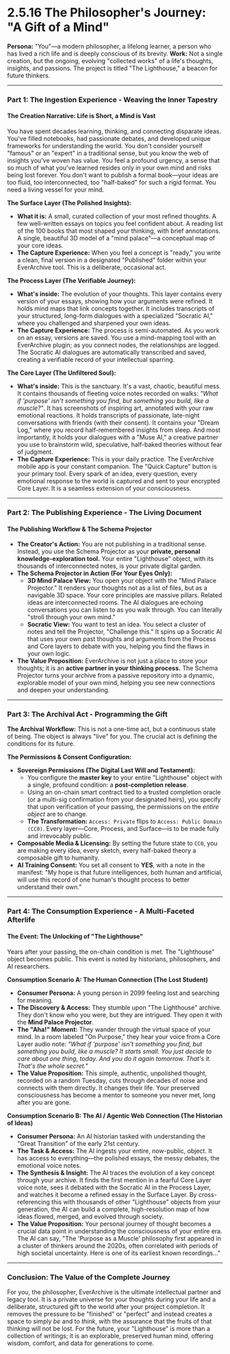 # 2.5.16 The Philosopher's Journey: "A Gift of a Mind"

**Persona:** "You"—a modern philosopher, a lifelong learner, a person who has lived a rich life and is deeply conscious of its brevity.
**Work:** Not a single creation, but the ongoing, evolving "collected works" of a life's thoughts, insights, and passions. The project is titled "The Lighthouse," a beacon for future thinkers.

---

### **Part 1: The Ingestion Experience - Weaving the Inner Tapestry**

#### **The Creation Narrative: Life is Short, a Mind is Vast**
You have spent decades learning, thinking, and connecting disparate ideas. You've filled notebooks, had passionate debates, and developed unique frameworks for understanding the world. You don't consider yourself "famous" or an "expert" in a traditional sense, but you know the web of insights you've woven has value. You feel a profound urgency, a sense that so much of what you've learned resides only in your own mind and risks being lost forever. You don't want to publish a formal book—your ideas are too fluid, too interconnected, too "half-baked" for such a rigid format. You need a living vessel for your mind.

**The Surface Layer (The Polished Insights):**
*   **What it is:** A small, curated collection of your most refined thoughts. A few well-written essays on topics you feel confident about. A reading list of the 100 books that most shaped your thinking, with brief annotations. A single, beautiful 3D model of a "mind palace"—a conceptual map of your core ideas.
*   **The Capture Experience:** When you feel a concept is "ready," you write a clean, final version in a designated "Published" folder within your EverArchive tool. This is a deliberate, occasional act.

**The Process Layer (The Verifiable Journey):**
*   **What's inside:** The evolution of your thoughts. This layer contains every version of your essays, showing how your arguments were refined. It holds mind maps that link concepts together. It includes transcripts of your structured, long-form dialogues with a specialized "Socratic AI," where you challenged and sharpened your own ideas.
*   **The Capture Experience:** The process is semi-automated. As you work on an essay, versions are saved. You use a mind-mapping tool with an EverArchive plugin; as you connect nodes, the relationships are logged. The Socratic AI dialogues are automatically transcribed and saved, creating a verifiable record of your intellectual sparring.

**The Core Layer (The Unfiltered Soul):**
*   **What's inside:** This is the sanctuary. It's a vast, chaotic, beautiful mess. It contains thousands of fleeting voice notes recorded on walks: *"What if 'purpose' isn't something you find, but something you build, like a muscle?"*. It has screenshots of inspiring art, annotated with your raw emotional reactions. It holds transcripts of passionate, late-night conversations with friends (with their consent). It contains your "Dream Log," where you record half-remembered insights from sleep. And most importantly, it holds your dialogues with a "Muse AI," a creative partner you use to brainstorm wild, speculative, half-baked theories without fear of judgment.
*   **The Capture Experience:** This is your daily practice. The EverArchive mobile app is your constant companion. The "Quick Capture" button is your primary tool. Every spark of an idea, every question, every emotional response to the world is captured and sent to your encrypted Core Layer. It is a seamless extension of your consciousness.

---

### **Part 2: The Publishing Experience - The Living Document**

#### **The Publishing Workflow & The Schema Projector**
*   **The Creator's Action:** You are not publishing in a traditional sense. Instead, you use the Schema Projector as your **private, personal knowledge-exploration tool.** Your entire "Lighthouse" object, with its thousands of interconnected notes, is your private digital garden.
*   **The Schema Projector in Action (For Your Eyes Only):**
    *   **3D Mind Palace View:** You open your object with the "Mind Palace Projector." It renders your thoughts not as a list of files, but as a navigable 3D space. Your core principles are massive pillars. Related ideas are interconnected rooms. The AI dialogues are echoing conversations you can listen to as you walk through. You can literally "stroll through your own mind."
    *   **Socratic View:** You want to test an idea. You select a cluster of notes and tell the Projector, "Challenge this." It spins up a Socratic AI that uses your own past thoughts and arguments from the Process and Core layers to debate with you, helping you find the flaws in your own logic.
*   **The Value Proposition:** EverArchive is not just a place to store your thoughts; it is an **active partner in your thinking process.** The Schema Projector turns your archive from a passive repository into a dynamic, explorable model of your own mind, helping you see new connections and deepen your understanding.

---

### **Part 3: The Archival Act - Programming the Gift**

**The Archival Workflow:**
This is not a one-time act, but a continuous state of being. The object is always "live" for you. The crucial act is defining the conditions for its future.

**The Permissions & Consent Configuration:**
*   **Sovereign Permissions (The Digital Last Will and Testament):**
    *   You configure the **master key** to your entire "Lighthouse" object with a single, profound condition: a **post-completion release**.
    *   Using an on-chain smart contract tied to a trusted completion oracle (or a multi-sig confirmation from your designated heirs), you specify that upon verification of your passing, the permissions on the *entire object* are to change.
    *   **The Transformation:** `Access: Private` flips to `Access: Public Domain (CC0)`. Every layer—Core, Process, and Surface—is to be made fully and irrevocably public.
*   **Composable Media & Licensing:** By setting the future state to `CC0`, you are making every idea, every sketch, every half-baked theory a composable gift to humanity.
*   **AI Training Consent:** You set all consent to **YES**, with a note in the manifest: "My hope is that future intelligences, both human and artificial, will use this record of one human's thought process to better understand their own."

---

### **Part 4: The Consumption Experience - A Multi-Faceted Afterlife**

#### **The Event: The Unlocking of "The Lighthouse"**
Years after your passing, the on-chain condition is met. The "Lighthouse" object becomes public. This event is noted by historians, philosophers, and AI researchers.

**Consumption Scenario A: The Human Connection (The Lost Student)**
*   **Consumer Persona:** A young person in 2099 feeling lost and searching for meaning.
*   **The Discovery & Access:** They stumble upon "The Lighthouse" archive. They don't know who you were, but they are intrigued. They open it with the **Mind Palace Projector**.
*   **The "Aha!" Moment:** They wander through the virtual space of your mind. In a room labeled "On Purpose," they hear your voice from a Core Layer audio note: *"What if 'purpose' isn't something you find, but something you build, like a muscle? It starts small. You just decide to care about one thing, today. And you do it again tomorrow. That's it. That's the whole secret."*
*   **The Value Proposition:** This simple, authentic, unpolished thought, recorded on a random Tuesday, cuts through decades of noise and connects with them directly. It changes their life. Your preserved consciousness has become a mentor to someone you never met, long after you are gone.

**Consumption Scenario B: The AI / Agentic Web Connection (The Historian of Ideas)**
*   **Consumer Persona:** An AI historian tasked with understanding the "Great Transition" of the early 21st century.
*   **The Task & Access:** The AI ingests your entire, now-public, object. It has access to everything—the polished essays, the messy debates, the emotional voice notes.
*   **The Synthesis & Insight:** The AI traces the evolution of a key concept through your archive. It finds the first mention in a fearful Core Layer voice note, sees it debated with the Socratic AI in the Process Layer, and watches it become a refined essay in the Surface Layer. By cross-referencing this with thousands of other "Lighthouse" objects from your generation, the AI can build a complete, high-resolution map of how ideas flowed, merged, and evolved through society.
*   **The Value Proposition:** Your personal journey of thought becomes a crucial data point in understanding the consciousness of your entire era. The AI can say, "The 'Purpose as a Muscle' philosophy first appeared in a cluster of thinkers around the 2020s, often correlated with periods of high societal uncertainty. Here is one of its earliest known recordings..."

---

### **Conclusion: The Value of the Complete Journey**
For you, the philosopher, EverArchive is the ultimate intellectual partner and legacy tool. It is a private universe for your thoughts during your life and a deliberate, structured gift to the world after your project completion. It removes the pressure to be "finished" or "perfect" and instead creates a space to simply *be* and to *think*, with the assurance that the fruits of that thinking will not be lost. For the future, your "Lighthouse" is more than a collection of writings; it is an explorable, preserved human mind, offering wisdom, comfort, and data for generations to come.